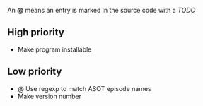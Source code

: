 An <strong>@</strong> means an entry is marked in the source code with a <em>TODO</em>

High priority
--------
- Make program installable

Low priority
--------
- @ Use regexp to match ASOT episode names
- Make version number
